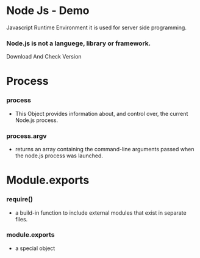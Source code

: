 # Node Js - Demo

Javascript Runtime Environment
it is used for server side programming.

### Node.js is not a languege, library or framework.

Download 
And Check Version


# Process

 ### process 
 - This Object provides information about, and control over, the current Node.js process.

### process.argv
- returns an array containing the command-line arguments passed when the node.js process was launched.

# Module.exports

### require()
- a build-in function to include external modules that exist in separate files.

### module.exports
- a special object